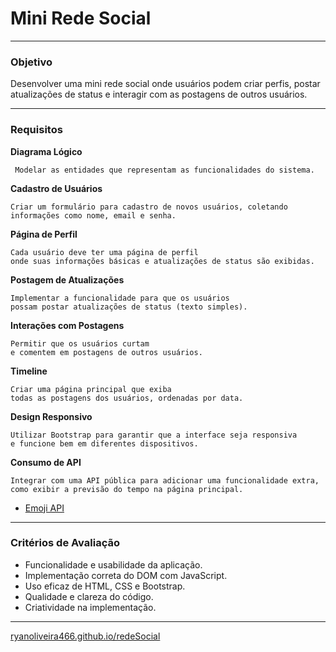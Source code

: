 # Mini Rede Social

 

---

### **Objetivo**
Desenvolver uma mini rede social onde usuários podem criar perfis, postar atualizações de status e interagir com as postagens de outros usuários.

---

### **Requisitos**

**Diagrama Lógico**

     Modelar as entidades que representam as funcionalidades do sistema.

**Cadastro de Usuários**

    Criar um formulário para cadastro de novos usuários, coletando informações como nome, email e senha.

**Página de Perfil**

    Cada usuário deve ter uma página de perfil
    onde suas informações básicas e atualizações de status são exibidas.

**Postagem de Atualizações**

    Implementar a funcionalidade para que os usuários
    possam postar atualizações de status (texto simples).

**Interações com Postagens**

    Permitir que os usuários curtam
    e comentem em postagens de outros usuários.

**Timeline**

    Criar uma página principal que exiba
    todas as postagens dos usuários, ordenadas por data.

**Design Responsivo**

    Utilizar Bootstrap para garantir que a interface seja responsiva
    e funcione bem em diferentes dispositivos.

**Consumo de API**

    Integrar com uma API pública para adicionar uma funcionalidade extra, 
    como exibir a previsão do tempo na página principal.
   - [Emoji API](https://emojiapi.dev/)


---

### **Critérios de Avaliação**
- Funcionalidade e usabilidade da aplicação.
- Implementação correta do DOM com JavaScript.
- Uso eficaz de HTML, CSS e Bootstrap.
- Qualidade e clareza do código.
- Criatividade na implementação.

---

[ryanoliveira466.github.io/redeSocial](https://ryanoliveira466.github.io/redeSocial/)
